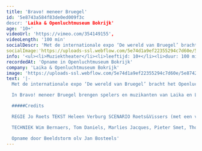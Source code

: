 ```yaml
---
title: 'Bravo! meneer Bruegel'
id: '5e8743a584f83de0ed009f3c
descr: 'Laika & Openluchtmuseum Bokrijk'
age: '10+'
videoUrl: 'https://vimeo.com/354149155',
videoLength: '100 min'
socialDescr: 'Met de internationale expo ‘De wereld van Bruegel’ bracht het Openluchtmuseum Bokrijk in 2019 hommage aan Pieter Bruegel de Oude. Laika was één van de artistieke partners. Geuren en verhalen, eten en drinken en muzikaal theater dompelden je onder in Bruegels schilderij DeStrijd tussen Carnaval en Vasten. '
socialImage:'https://uploads-ssl.webflow.com/5e74d1a9ef22355294c7d60e/5e8742448607926919ad8af9_asset.jpeg'
info: '<ul><li>Muziektheater</li><li>leeftijd: 10+</li><li>duur: 100 min</li><li>taal: Nederlands</li><li><a href="https://www.laika.be/NL/bravo-meneer-bruegel" target="_blank">Laika &amp; Openluchtmuseum Bokrijk</a></li></ul><p>‍</p>'
recordedAt: 'Opname in Openluchtmuseum Bokrijk'
company: 'Laika & Openluchtmuseum Bokrijk'
image: 'https://uploads-ssl.webflow.com/5e74d1a9ef22355294c7d60e/5e8742448607926919ad8af9_asset.jpeg'
text: '|-
  Met de internationale expo ‘De wereld van Bruegel’ bracht het Openluchtmuseum Bokrijk in 2019 hommage aan Pieter Bruegel de Oude. Laika was één van de artistieke partners. Geuren en verhalen, eten en drinken en muzikaal theater dompelden je onder in Bruegels schilderij De Strijd tussen Carnaval en Vasten.

  In Bravo! meneer Bruegel brengen spelers en muzikanten van Laika en Living History het schilderij tot leven. Een stoet van personages  passeert de revue en toont de mens zoals Bruegel die verbeeldde en zoals hij nog altijd is. Dansend, drinkend, etend, spelend, minnekozend, klagend, spottend…Tragisch, komisch, hilarisch en herkenbaar.

  #####Credits

  REGIE Jo Roets TEKST Heleen Verburg SCENARIO Roets&Vissers (met een vleugje Rabelais) ACTEURS LAIKA Abigail Abraham, Marjan De Schutter, Manoe Frateur, Julia Ghysels, Yentl Gijbels, Patricia Goemaere, Gert Jochems, Toon Offeciers (piano), Deniz Polatoglu, Alain Rinckhout, Hans Van Cauwenberghe, Robbert Vervloet, Stijn Vervoort, Bart Voet (piano) ACTEURS LIVING HISTORY BOKRIJK Josee Bruyndonckx, Yvan Dieu, Maurice Gaens, Yvonne Gielen, Chris Mathijs, Freddy Sannen, Fons Tesseur, José Witters SCENOGRAFIE Peter De Bie MUZIEKCOMPOSITIE Nonkel Tony/Hans Van Cauwenberghe KOSTUUMONTWERP EN VORMGEVING Inge Büscher KOSTUUMREALISATIE Hanne Geerts CHOREOGRAFIE Karolien Verlinden SMAAKMAKER Peter De Bie DRAMATURGIE Mieke Versyp

  TECHNIEK Wim Bernaers, Tom Daniels, Marlies Jacques, Pieter Smet, Thomas Stevens, Rik Van Gysegem, Anton Van Haver PRODUCTIE Bart Embrechts, Lorelinde Hoet RESEARCH Katrien Lichtert, Jeroen van Vaerenbergh (De Foodarcheoloog)

  Opname door Beeldstorm olv Jan Bosteels'
---
```

